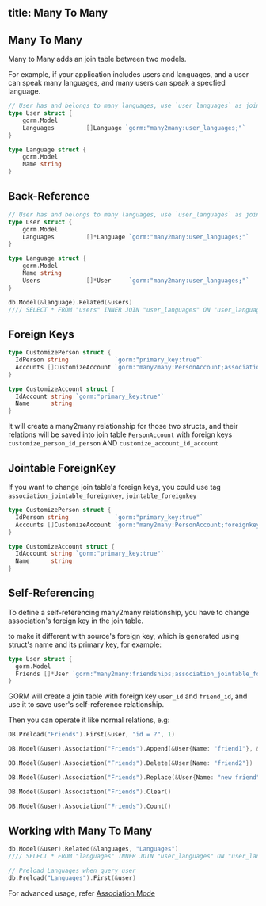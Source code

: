 ## title: Many To Many

## Many To Many

Many to Many adds an join table between two models.

For example, if your application includes users and languages, and a user can speak many languages, and many users can speak a specfied language.

```go
// User has and belongs to many languages, use `user_languages` as join table
type User struct {
    gorm.Model
    Languages         []Language `gorm:"many2many:user_languages;"`
}

type Language struct {
    gorm.Model
    Name string
}
```

## Back-Reference

```go
// User has and belongs to many languages, use `user_languages` as join table
type User struct {
    gorm.Model
    Languages         []*Language `gorm:"many2many:user_languages;"`
}

type Language struct {
    gorm.Model
    Name string
    Users             []*User     `gorm:"many2many:user_languages;"`
}

db.Model(&language).Related(&users)
//// SELECT * FROM "users" INNER JOIN "user_languages" ON "user_languages"."user_id" = "users"."id" WHERE  ("user_languages"."language_id" IN ('111'))
```

## Foreign Keys

```go
type CustomizePerson struct {
  IdPerson string             `gorm:"primary_key:true"`
  Accounts []CustomizeAccount `gorm:"many2many:PersonAccount;association_foreignkey:idAccount;foreignkey:idPerson"`
}

type CustomizeAccount struct {
  IdAccount string `gorm:"primary_key:true"`
  Name      string
}
```

It will create a many2many relationship for those two structs, and their relations will be saved into join table `PersonAccount` with foreign keys `customize_person_id_person` AND `customize_account_id_account`

## Jointable ForeignKey

If you want to change join table's foreign keys, you could use tag `association_jointable_foreignkey`, `jointable_foreignkey`

```go
type CustomizePerson struct {
  IdPerson string             `gorm:"primary_key:true"`
  Accounts []CustomizeAccount `gorm:"many2many:PersonAccount;foreignkey:idPerson;association_foreignkey:idAccount;association_jointable_foreignkey:account_id;jointable_foreignkey:person_id;"`
}

type CustomizeAccount struct {
  IdAccount string `gorm:"primary_key:true"`
  Name      string
}
```

## Self-Referencing

To define a self-referencing many2many relationship, you have to change association's foreign key in the join table.

to make it different with source's foreign key, which is generated using struct's name and its primary key, for example:

```go
type User struct {
  gorm.Model
  Friends []*User `gorm:"many2many:friendships;association_jointable_foreignkey:friend_id"`
}
```

GORM will create a join table with foreign key `user_id` and `friend_id`, and use it to save user's self-reference relationship.

Then you can operate it like normal relations, e.g:

```go
DB.Preload("Friends").First(&user, "id = ?", 1)

DB.Model(&user).Association("Friends").Append(&User{Name: "friend1"}, &User{Name: "friend2"})

DB.Model(&user).Association("Friends").Delete(&User{Name: "friend2"})

DB.Model(&user).Association("Friends").Replace(&User{Name: "new friend"})

DB.Model(&user).Association("Friends").Clear()

DB.Model(&user).Association("Friends").Count()
```

## Working with Many To Many

```go
db.Model(&user).Related(&languages, "Languages")
//// SELECT * FROM "languages" INNER JOIN "user_languages" ON "user_languages"."language_id" = "languages"."id" WHERE "user_languages"."user_id" = 111

// Preload Languages when query user
db.Preload("Languages").First(&user)
```

For advanced usage, refer [Association Mode](/docs/associations.html#Association-Mode)